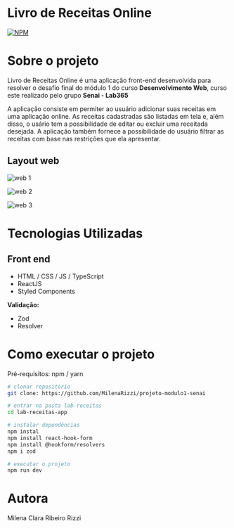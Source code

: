 # Livro de Receitas Online

[![NPM](https://img.shields.io/npm/l/react)](https://github.com/MilenaRizzi/projeto-modulo1-senai/blob/main/LICENSE) 

# Sobre o projeto

Livro de Receitas Online é uma aplicação front-end desenvolvida para resolver o desafio final do módulo 1 do curso **Desenvolvimento Web**, curso este realizado pelo grupo **Senai - Lab365**

A aplicação consiste em permiter ao usuário adicionar suas receitas em uma aplicação online. As receitas cadastradas são listadas em tela e, além disso, o usário tem a possibilidade de editar ou excluir uma receitada desejada. A aplicação também fornece a possibilidade do usuário filtrar as receitas com base nas restrições que ela apresentar.  

## Layout web
![web 1](https://github.com/MilenaRizzi/projeto-modulo1-senai/assets/116590085/3a31debe-365a-4cfd-aef6-5414d8b42512)

![web 2](https://github.com/MilenaRizzi/projeto-modulo1-senai/assets/116590085/eb82c62b-2b44-448b-a0be-f938715acf7d)

![web 3](https://github.com/MilenaRizzi/projeto-modulo1-senai/assets/116590085/963e889d-56d8-4192-92ea-827c2f1f4b5a)


# Tecnologias Utilizadas
## Front end
- HTML / CSS / JS / TypeScript
- ReactJS
- Styled Components

**Validação:**
- Zod
- Resolver
  
# Como executar o projeto
Pré-requisitos: npm / yarn

```bash
# clonar repositório
git clone: https://github.com/MilenaRizzi/projeto-modulo1-senai

# entrar na pasta lab-receitas
cd lab-receitas-app

# instalar dependências
npm instal
npm install react-hook-form
npm install @hookform/resolvers
npm i zod

# executar o projeto
npm run dev
```

# Autora
Milena Clara Ribeiro Rizzi
